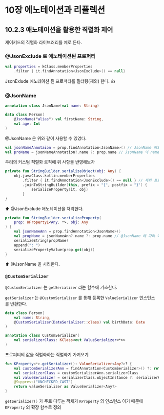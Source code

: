 <!-- 
commit message
kotlin in action : Annotation

생략 된 챕터는 향후 채워질 예정. 🎅
-->

# 10장 에노테이션과 리플렉션

## 10.2.3 애노테이션을 활용한 직렬화 제어

제이키드의 직렬화 라이브러리를 예로 든다.

### @JsonExclude 로 애노테이션된 프로퍼티

```kotlin
val properties = kClass.memberProperties
    .filter { it.findAnnotation<JsonExclude>() == null}
```

JsonExlude 애노테이션 된 프로퍼티를 필터링(제외) 한다. 👍

### @JsonName

```kotlin
annotation class JsonName(val name: String)

data class Person(
    @JsonName("alias") val firstName: String,
    val age: Int
)
```

@JsonName 은 위와 같이 사용할 수 있었다.

```kotlin
val jsonNameAnnotaion = prop.findAnnotation<JsonName>() // JsonName 애노테이션을 얻는다 (없으면 null)
val proName = jsonNameAnnotation?.name ?: prop.name // JsonName 의 name 인자를 찾고 없으면 prop.name 을 사용 
```

우리의 커스텀 직렬화 로직에 위 사항을 반영해보자

```kotlin
private fun StringBuilder.serializeObject(obj: Any) {
    obj.javaClass.kotlin.memberProperties
        .filter { it.findAnnotation<JsonExclude>() == null } // 제외 프로퍼티를 필터링 
        .joinToStringBuilder(this, prefix = "{", postfix = "}") {
            serializeProperty(it, obj)
        }
}
```

⬆ @JsonExclude 애노테이션을 처리한다.

```kotlin
private fun StringBuilder.serializeProperty(
    prop: KProperty1<Any, *>, obj: Any
) {
    val jsonNameAnn = prop.findAnnotation<JsonName>()
    val propName = jsonNameAnn?.name ?: prop.name // @JsonName 에 따라 이름 처리
    serializeString(propName)
    append(": ")
    serializePropertyValue(prop.get(obj))
}
```

⬆ @JsonName 을 처리한다.  

### `@CustomSerializer`

`@CustomSerializer` 는 `getSerializer` 라는 함수에 기초한다.

`getSerializer` 는 `@CustomSerializer` 를 통해 등록한 `ValueSerializer` 인스턴스를 반환한다.

```kotlin
data class Person(
    val name: String,
    @CustomSerializer(DateSerializer::class) val birthDate: Date
)
```

```kotlin
annotation class CustomSerializer(
    val serializerClass: KClass<out ValueSerializer<*>>
)
```

프로퍼티의 값을 직렬화하는 직렬화기 가져오기

```kotlin
fun KProperty<*>.getSerializer(): ValueSerializer<Any?>? {
    val customSerializerAnn = findAnnotation<CustomSerializer>() ?: return null
    val serializerClass = customSerializerAnn.serializerClass
    val valueSerializer = serializerClass.objectInstance ?: serializerClass.createInstance()
    @Suppress("UNCHECKED_CAST")
    return valueSerializer as ValueSerializer<Any?>
}
```

`getSerializer()` 가 주로 다루는 객체가 `KProperty` 의 인스턴스 이기 때문에 `KProperty` 의 확장 함수로 정의


